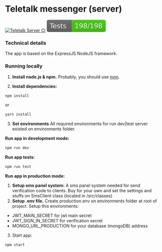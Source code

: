 # Teletalk messenger (server)

[![Teletalk Server CI](https://github.com/S-STALWART-S/teletalk-server/actions/workflows/ci.yml/badge.svg)](https://github.com/S-STALWART-S/teletalk-server/actions/workflows/ci.yml)
![Test](test/badge.svg)

<!-- [![GitHub Super-Linter](https://github.com/<OWNER>/<REPOSITORY>/workflows/Lint%20Code%20Base/badge.svg)](https://github.com/marketplace/actions/super-linter) -->

### Technical details

The app is based on the ExpressJS NodeJS framework.

### Running locally

1. **Install node.js & npm.**
   Probably, you should use [nvm](https://github.com/nvm-sh/nvm).

2. **Install dependencies:**

```bash
npm install
```

or

```bash
yarn install
```

3. **Set environments**
   All required environments for run dev|test server existed on environments folder.

**Run app in development mode:**

```bash
npm run dev
```

**Run app tests:**

```bash
npm run test
```

**Run app in production mode:**

1. **Setup sms panel system:**
   A sms panel system needed for send verification code to clients. Buy for your own and set the settings and stuffs on SmsClient class (located in /src/classes)
2. **Setup .env file.**
   Create production.env on environments folder at root of project. Setup this environments:

- JWT_MAIN_SECRET for jwt main secret
- JWT_SIGN_IN_SECRET for verification secret
- MONGO_URL_PRODUCTION for your database (mongoDB) address

3. Start app:

```bash
npm start
```
